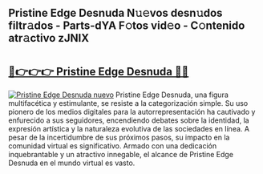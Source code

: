 ## Pristine Edge Desnuda N𝚞𝚎vos desn𝚞dos filtr𝚊dos - Parts-dYA F𝚘tos vid𝚎o - C𝚘ntenido atr𝚊ctivo zJNIX

# <h2><a href="http://mbb2vh.tromn.icu/?c=Pristine+Edge+Desnuda">🔗👉👉👉 Pristine Edge Desnuda 🔗🔗</a></h2>

[![Pristine Edge Desnuda nuevo](https://i.imgur.com/pEAQMta.gif)](http://mbb2vh.tromn.icu/?c=Pristine+Edge+Desnuda)
Pristine Edge Desnuda, una figura multifacética y estimulante, se resiste a la categorización simple. Su uso pionero de los medios digitales para la autorrepresentación ha cautivado y enfurecido a sus seguidores, encendiendo debates sobre la identidad, la expresión artística y la naturaleza evolutiva de las sociedades en línea. A pesar de la incertidumbre de sus próximos pasos, su impacto en la comunidad virtual es significativo. Armado con una dedicación inquebrantable y un atractivo innegable, el alcance de Pristine Edge Desnuda en el mundo virtual es vasto.
